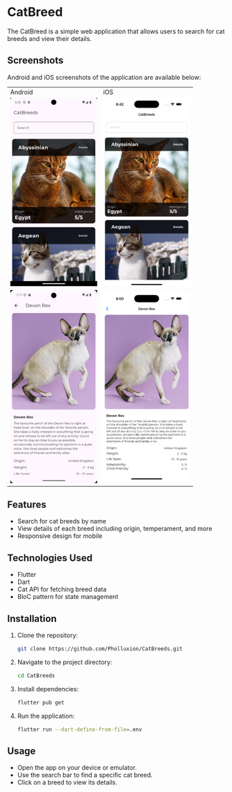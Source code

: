 # CatBreed
The CatBreed is a simple web application that allows users to search for cat breeds and view their details. 

## Screenshots
Android and iOS screenshots of the application are available below:

<table>
  <tr>
    <td>Android</td>
    <td>iOS</td>
  </tr>

 <tr>
    <td>
      <img src="https://github.com/Pholluxion/CatBreeds/blob/9b04a35b43511afbd890c06a8f47a92c6964ecba/assets/images/AndroidScreenshotHome.png" width="200">
    </td>
    <td>
      <img src="https://github.com/Pholluxion/CatBreeds/blob/9b04a35b43511afbd890c06a8f47a92c6964ecba/assets/images/iOSScreenshotHome.png" width="200">
    </td>
  </tr>
  
  <tr>
    <td>
      <img src="https://github.com/Pholluxion/CatBreeds/blob/87943f79cb13e34045b9292b1b0a71a75ad20536/assets/images/AndroidScreenshot.png" width="200">
    </td>
    <td>
      <img src="https://github.com/Pholluxion/CatBreeds/blob/87943f79cb13e34045b9292b1b0a71a75ad20536/assets/images/iOSScreenshot.png" width="200">
    </td>
  </tr>

</table>


## Features
- Search for cat breeds by name
- View details of each breed including origin, temperament, and more
- Responsive design for mobile

## Technologies Used
- Flutter
- Dart
- Cat API for fetching breed data
- BloC pattern for state management

## Installation
1. Clone the repository:
   ```bash
   git clone https://github.com/Pholluxion/CatBreeds.git
    ```
2. Navigate to the project directory:
    ```bash
    cd CatBreeds
    ```
3. Install dependencies:
    ```bash
    flutter pub get
    ```
4. Run the application:
    ```bash
    flutter run --dart-define-from-file=.env
    ```
## Usage
- Open the app on your device or emulator.
- Use the search bar to find a specific cat breed.
- Click on a breed to view its details.

